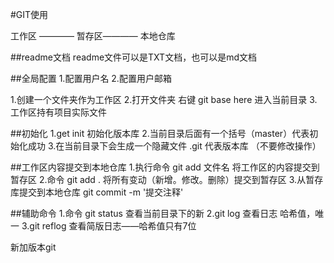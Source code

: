 #GIT使用

工作区 ———— 暂存区———— 本地仓库


##readme文档
readme文件可以是TXT文档，也可以是md文档

##全局配置
1.配置用户名
2.配置用户邮箱

1.创建一个文件夹作为工作区
2.打开文件夹 右键 git base here 进入当前目录
3.工作区持有项目实际文件


##初始化
1.get init 初始化版本库
2.当前目录后面有一个括号（master）代表初始化成功
3.在当前目录下会生成一个隐藏文件 .git 代表版本库  （不要修改操作）

##工作区内容提交到本地仓库
1.执行命令 git add 文件名 将工作区的内容提交到暂存区
2.命令 git add . 将所有变动（新增。修改。删除）提交到暂存区
3.从暂存库提交到本地仓库 git commit -m '提交注释'

##辅助命令
1.命令 git status 查看当前目录下的新
2.git log 查看日志  哈希值，唯一
3.git reflog 查看简版日志——哈希值只有7位

新加版本git
